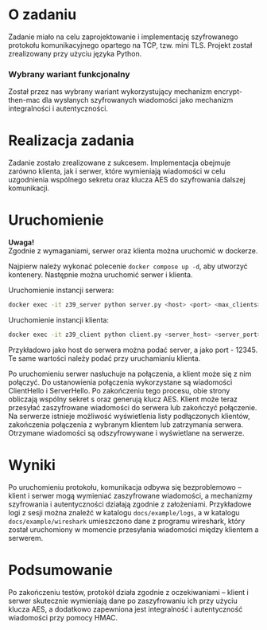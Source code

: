 # O zadaniu  
Zadanie miało na celu zaprojektowanie i implementację szyfrowanego protokołu komunikacyjnego opartego na TCP, tzw. mini TLS. Projekt został zrealizowany przy użyciu języka Python.
### Wybrany wariant funkcjonalny
Został przez nas wybrany wariant wykorzystujący mechanizm encrypt-then-mac dla wysłanych szyfrowanych wiadomości jako mechanizm integralności i autentyczności.

# Realizacja zadania  
Zadanie zostało zrealizowane z sukcesem. Implementacja obejmuje zarówno klienta, jak i serwer, które wymieniają wiadomości w celu uzgodnienia wspólnego sekretu oraz klucza AES do szyfrowania dalszej komunikacji. 

# Uruchomienie  

**Uwaga!**   
Zgodnie z wymaganiami, serwer oraz klienta można uruchomić w dockerze.

Najpierw należy wykonać polecenie `docker compose up -d`, aby utworzyć kontenery.
Następnie można uruchomić serwer i klienta. 

Uruchomienie instancji serwera:
```bash
docker exec -it z39_server python server.py <host> <port> <max_clients>
```

Uruchomienie instancji klienta:
```bash
docker exec -it z39_client python client.py <server_host> <server_port>
```

Przykładowo jako host do serwera można podać server, a jako port - 12345. Te same wartości należy podać przy uruchamianiu klienta. 

Po uruchomieniu serwer nasłuchuje na połączenia, a klient może się z nim połączyć. Do ustanowienia połączenia wykorzystane są wiadomości ClientHello i ServerHello. Po zakończeniu tego procesu, obie strony obliczają wspólny sekret s oraz generują klucz AES. Klient może teraz przesyłać zaszyfrowane wiadomości do serwera lub zakończyć połączenie. Na serwerze istnieje możliwość wyświetlenia listy podłączonych klientów, zakończenia połączenia z wybranym klientem lub zatrzymania serwera. Otrzymane wiadomości są odszyfrowywane i wyświetlane na serwerze.

# Wyniki  
Po uruchomieniu protokołu, komunikacja odbywa się bezproblemowo – klient i serwer mogą wymieniać zaszyfrowane wiadomości, a mechanizmy szyfrowania i autentyczności działają zgodnie z założeniami. Przykładowe logi z sesji można znaleźć w katalogu `docs/example/logs`, a w katalogu `docs/example/wireshark` umieszczono dane z programu wireshark, który został uruchomiony w momencie przesyłania wiadomości między klientem a serwerem. 

# Podsumowanie  
Po zakończeniu testów, protokół działa zgodnie z oczekiwaniami – klient i serwer skutecznie wymieniają dane po zaszyfrowaniu ich przy użyciu klucza AES, a dodatkowo zapewniona jest integralność i autentyczność wiadomości przy pomocy HMAC.
